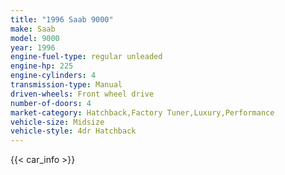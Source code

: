 ```yaml
---
title: "1996 Saab 9000"
make: Saab
model: 9000
year: 1996
engine-fuel-type: regular unleaded
engine-hp: 225
engine-cylinders: 4
transmission-type: Manual
driven-wheels: Front wheel drive
number-of-doors: 4
market-category: Hatchback,Factory Tuner,Luxury,Performance
vehicle-size: Midsize
vehicle-style: 4dr Hatchback
---
```


{{< car_info >}}
